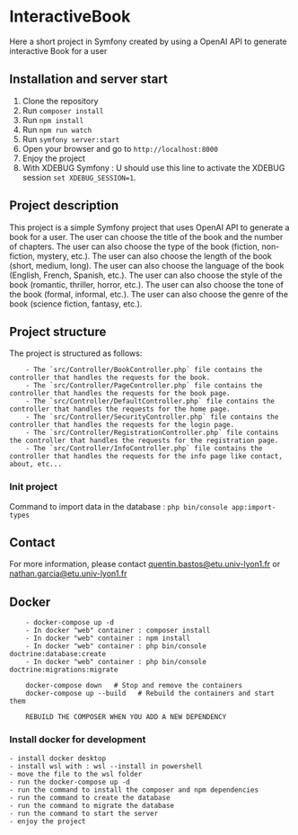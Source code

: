 # InteractiveBook
Here a short project in Symfony created by using a OpenAI API to generate interactive Book for a user 

## Installation and server start

1. Clone the repository
2. Run `composer install`
3. Run `npm install`
4. Run `npm run watch`
5. Run `symfony server:start`
6. Open your browser and go to `http://localhost:8000`
7. Enjoy the project
8. With XDEBUG Symfony : U should use this line to activate the XDEBUG session `set XDEBUG_SESSION=1`.

## Project description

This project is a simple Symfony project that uses OpenAI API to generate a book for a user. The user can choose the title of the book and the number of chapters. The user can also choose the type of the book (fiction, non-fiction, mystery, etc.). The user can also choose the length of the book (short, medium, long). The user can also choose the language of the book (English, French, Spanish, etc.). The user can also choose the style of the book (romantic, thriller, horror, etc.). The user can also choose the tone of the book (formal, informal, etc.). The user can also choose the genre of the book (science fiction, fantasy, etc.).

## Project structure

The project is structured as follows:
```
    - The `src/Controller/BookController.php` file contains the controller that handles the requests for the book.
    - The `src/Controller/PageController.php` file contains the controller that handles the requests for the book page.
    - The `src/Controller/DefaultController.php` file contains the controller that handles the requests for the home page.
    - The `src/Controller/SecurityController.php` file contains the controller that handles the requests for the login page.
    - The `src/Controller/RegistrationController.php` file contains the controller that handles the requests for the registration page.
    - The `src/Controller/InfoController.php` file contains the controller that handles the requests for the info page like contact, about, etc...
```

### Init project 
Command to import data in the database :
    ```
    php bin/console app:import-types
    ```

## Contact 

For more information, please contact quentin.bastos@etu.univ-lyon1.fr or nathan.garcia@etu.univ-lyon1.fr

## Docker
```
    - docker-compose up -d
    - In docker "web" container : composer install
    - In docker "web" container : npm install
    - In docker "web" container : php bin/console doctrine:database:create
    - In docker "web" container : php bin/console doctrine:migrations:migrate
    
    docker-compose down   # Stop and remove the containers
    docker-compose up --build   # Rebuild the containers and start them
    
    REBUILD THE COMPOSER WHEN YOU ADD A NEW DEPENDENCY
```

### Install docker for development

    - install docker desktop
    - install wsl with : wsl --install in powershell
    - move the file to the wsl folder
    - run the docker-compose up -d
    - run the command to install the composer and npm dependencies
    - run the command to create the database
    - run the command to migrate the database
    - run the command to start the server
    - enjoy the project